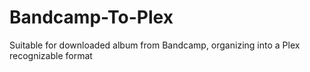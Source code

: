 # Bandcamp-To-Plex
Suitable for downloaded album from Bandcamp, organizing into a Plex recognizable format
